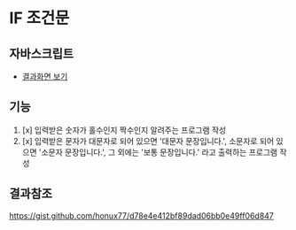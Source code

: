 # IF 조건문

## 자바스크립트
- [결과화면 보기](https://yeony1011.github.io/2019script_ex/if/if.html)

## 기능
1. [x] 입력받은 숫자가 홀수인지 짝수인지 알려주는 프로그램 작성   
2. [x] 입력받은 문자가 대문자로 되어 있으면 '대문자 문장입니다.', 소문자로 되어 있으면 '소문자 문장입니다.', 그 외에는 '보통 문장입니다.' 라고 출력하는 프로그램 작성

## 결과참조
https://gist.github.com/honux77/d78e4e412bf89dad06bb0e49ff06d847